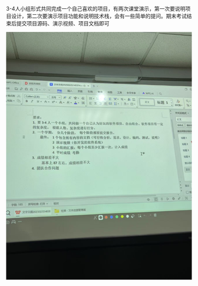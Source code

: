 3-4人小组形式共同完成一个自己喜欢的项目，有两次课堂演示，第一次要说明项目设计，第二次要演示项目功能和说明技术栈，会有一些简单的提问。期末考试结束后提交项目源码、演示视频、项目文档即可

![要求](要求.jpg)
